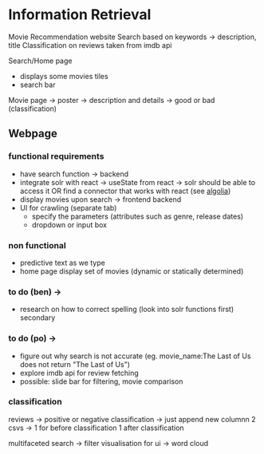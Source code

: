 # Information Retrieval
Movie Recommendation website
Search based on keywords -> description, title 
Classification on reviews taken from imdb api 

Search/Home page
- displays some movies tiles
- search bar

Movie page
-> poster
-> description and details
-> good or bad (classification)

## Webpage
### functional requirements
- have search function -> backend
- integrate solr with react -> useState from react -> solr should be able to access it OR find a connector that works with react (see [algolia](https://blog.openreplay.com/full-text-search-in-react-with-algolia-and-firestore/))
- display movies upon search -> frontend backend
- UI for crawling (separate tab)
    - specify the parameters (attributes such as genre, release dates)
    - dropdown or input box

### non functional
- predictive text as we type
- home page display set of movies (dynamic or statically determined)

### to do (ben) -> 
- research on how to correct spelling (look into solr functions first) secondary

### to do (po) -> 
- figure out why search is not accurate (eg. movie_name:The Last of Us does not return "The Last of Us")
- explore imdb api for review fetching 
- possible: slide bar for filtering, movie comparison


### classification
reviews -> positive or negative
classification -> just append new columnn
2 csvs -> 1 for before classification 1 after classification

multifaceted search -> filter
visualisation for ui -> word cloud